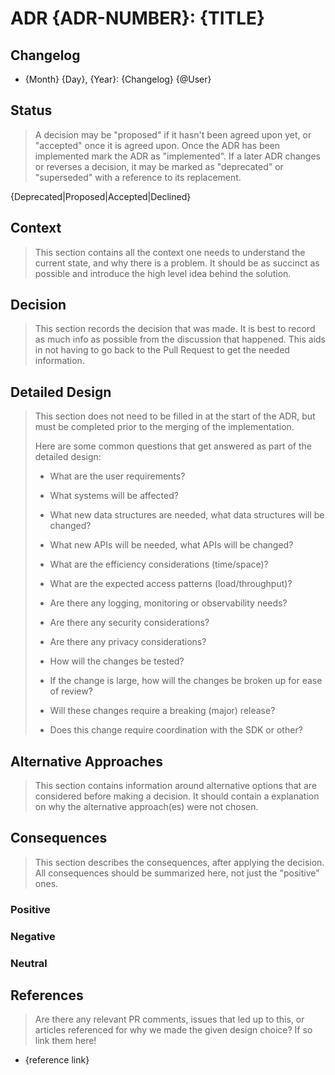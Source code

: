 # ADR {ADR-NUMBER}: {TITLE}

## Changelog

- {Month} {Day}, {Year}: {Changelog} {@User}

## Status

> A decision may be "proposed" if it hasn't been agreed upon yet, or "accepted"
> once it is agreed upon. Once the ADR has been implemented mark the ADR as
> "implemented". If a later ADR changes or reverses a decision, it may be marked
> as "deprecated" or "superseded" with a reference to its replacement.

{Deprecated|Proposed|Accepted|Declined}

## Context

> This section contains all the context one needs to understand the current state,
> and why there is a problem. It should be as succinct as possible and introduce
> the high level idea behind the solution.

## Decision

> This section records the decision that was made.
> It is best to record as much info as possible from the discussion that happened.
> This aids in not having to go back to the Pull Request to get the needed information.

## Detailed Design

> This section does not need to be filled in at the start of the ADR, but must
> be completed prior to the merging of the implementation.
>
> Here are some common questions that get answered as part of the detailed design:
>
> - What are the user requirements?
>
> - What systems will be affected?
>
> - What new data structures are needed, what data structures will be changed?
>
> - What new APIs will be needed, what APIs will be changed?
>
> - What are the efficiency considerations (time/space)?
>
> - What are the expected access patterns (load/throughput)?
>
> - Are there any logging, monitoring or observability needs?
>
> - Are there any security considerations?
>
> - Are there any privacy considerations?
>
> - How will the changes be tested?
>
> - If the change is large, how will the changes be broken up for ease of review?
>
> - Will these changes require a breaking (major) release?
>
> - Does this change require coordination with the SDK or other?

## Alternative Approaches

> This section contains information around alternative options that are considered
> before making a decision. It should contain a explanation on why the alternative
> approach(es) were not chosen.

## Consequences

> This section describes the consequences, after applying the decision. All
> consequences should be summarized here, not just the "positive" ones.

### Positive

### Negative

### Neutral

## References

> Are there any relevant PR comments, issues that led up to this, or articles
> referenced for why we made the given design choice? If so link them here!

- {reference link}
